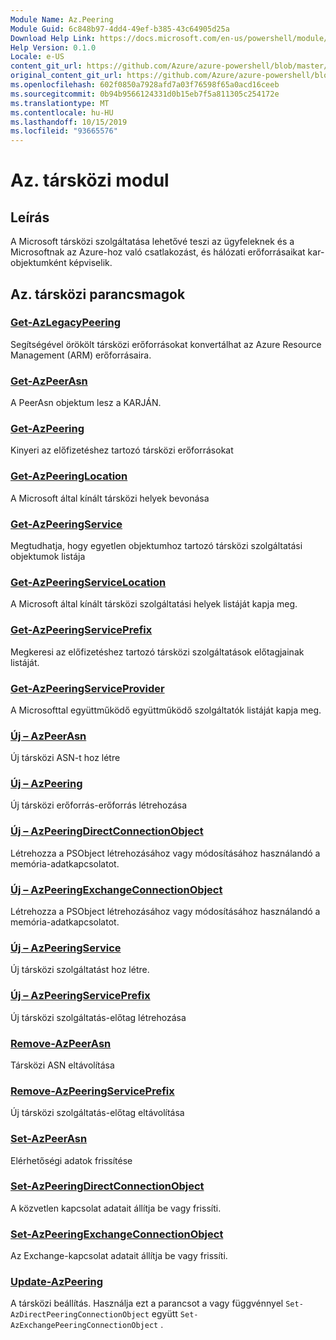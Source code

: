 ```yaml
---
Module Name: Az.Peering
Module Guid: 6c848b97-4dd4-49ef-b385-43c64905d25a
Download Help Link: https://docs.microsoft.com/en-us/powershell/module/az.peering.md
Help Version: 0.1.0
Locale: e-US
content_git_url: https://github.com/Azure/azure-powershell/blob/master/src/Peering/Peering/help/Az.Peering.md
original_content_git_url: https://github.com/Azure/azure-powershell/blob/master/src/Peering/Peering/help/Az.Peering.md
ms.openlocfilehash: 602f0850a7928afd7a03f76598f65a0acd16ceeb
ms.sourcegitcommit: 0b94b9566124331d0b15eb7f5a811305c254172e
ms.translationtype: MT
ms.contentlocale: hu-HU
ms.lasthandoff: 10/15/2019
ms.locfileid: "93665576"
---
```

# Az. társközi modul
## Leírás
A Microsoft társközi szolgáltatása lehetővé teszi az ügyfeleknek és a Microsoftnak az Azure-hoz való csatlakozást, és hálózati erőforrásaikat kar-objektumként képviselik.

## Az. társközi parancsmagok
### [Get-AzLegacyPeering](Get-AzLegacyPeering.md)
Segítségével örökölt társközi erőforrásokat konvertálhat az Azure Resource Management (ARM) erőforrásaira. 

### [Get-AzPeerAsn](Get-AzPeerAsn.md)
A PeerAsn objektum lesz a KARJÁN.

### [Get-AzPeering](Get-AzPeering.md)
Kinyeri az előfizetéshez tartozó társközi erőforrásokat

### [Get-AzPeeringLocation](Get-AzPeeringLocation.md)
A Microsoft által kínált társközi helyek bevonása

### [Get-AzPeeringService](Get-AzPeeringService.md)
Megtudhatja, hogy egyetlen objektumhoz tartozó társközi szolgáltatási objektumok listája

### [Get-AzPeeringServiceLocation](Get-AzPeeringServiceLocation.md)
A Microsoft által kínált társközi szolgáltatási helyek listáját kapja meg.

### [Get-AzPeeringServicePrefix](Get-AzPeeringServicePrefix.md)
Megkeresi az előfizetéshez tartozó társközi szolgáltatások előtagjainak listáját.

### [Get-AzPeeringServiceProvider](Get-AzPeeringServiceProvider.md)
A Microsofttal együttműködő együttműködő szolgáltatók listáját kapja meg.

### [Új – AzPeerAsn](New-AzPeerAsn.md)
Új társközi ASN-t hoz létre 

### [Új – AzPeering](New-AzPeering.md)
Új társközi erőforrás-erőforrás létrehozása

### [Új – AzPeeringDirectConnectionObject](New-AzPeeringDirectConnectionObject.md)
Létrehozza a PSObject létrehozásához vagy módosításához használandó a memória-adatkapcsolatot.

### [Új – AzPeeringExchangeConnectionObject](New-AzPeeringExchangeConnectionObject.md)
Létrehozza a PSObject létrehozásához vagy módosításához használandó a memória-adatkapcsolatot.

### [Új – AzPeeringService](New-AzPeeringService.md)
Új társközi szolgáltatást hoz létre.

### [Új – AzPeeringServicePrefix](New-AzPeeringServicePrefix.md)
Új társközi szolgáltatás-előtag létrehozása

### [Remove-AzPeerAsn](Remove-AzPeerAsn.md)
Társközi ASN eltávolítása

### [Remove-AzPeeringServicePrefix](Remove-AzPeeringServicePrefix.md)
Új társközi szolgáltatás-előtag eltávolítása

### [Set-AzPeerAsn](Set-AzPeerAsn.md)
Elérhetőségi adatok frissítése

### [Set-AzPeeringDirectConnectionObject](Set-AzPeeringDirectConnectionObject.md)
A közvetlen kapcsolat adatait állítja be vagy frissíti. 

### [Set-AzPeeringExchangeConnectionObject](Set-AzPeeringExchangeConnectionObject.md)
Az Exchange-kapcsolat adatait állítja be vagy frissíti. 

### [Update-AzPeering](Update-AzPeering.md)
A társközi beállítás. Használja ezt a parancsot a vagy függvénnyel `Set-AzDirectPeeringConnectionObject` együtt `Set-AzExchangePeeringConnectionObject` .

